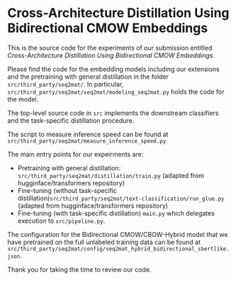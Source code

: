 # Cross-Architecture Distillation Using Bidirectional CMOW Embeddings

This is the source code for the experiments of our submission entitled *Cross-Architecture Distillation Using Bidirectional CMOW Embeddings*.

Please find the code for the embedding models including our extensions and
the pretraining with general distillation in the folder `src/third_party/seq2mat/`.
In particular, `src/third_party/seq2mat/seq2mat/modeling_seq2mat.py` holds the code for the model.

The top-level source code in `src` implements the downstream classifiers and 
the task-specific distillation procedure.

The script to measure inference speed can be found at `src/third_party/seq2mat/measure_inference_speed.py`

The main entry points for our expeirments are:

- Pretraining with general distillation: `src/third_party/seq2mat/distillation/train.py` (adapted from hugginface/transformers repository)
- Fine-tuning (without task-specific distillation)`src/third_party/seq2mat/text-classification/run_glue.py` (adapted from hugginface/transformers repository)
- Fine-tuning (with task-specific distillation) `main.py` which delegates execution to `src/pipeline.py`.

The configuration for the Bidirectional CMOW/CBOW-Hybrid model that we have pretrained on the full unlabeled training data can be found at `src/third_party/seq2mat/config/seq2mat_hybrid_bidirectional_sbertlike.json`.

Thank you for taking the time to review our code.
